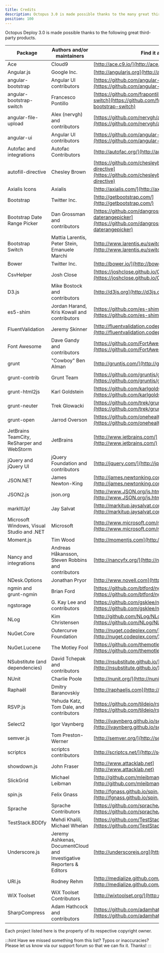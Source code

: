 ```yaml
---
title: Credits
description: Octopus 3.0 is made possible thanks to the many great third-party products.
position: 100
---
```


Octopus Deploy 3.0 is made possible thanks to the following great third-party products.

| Package                                  | Authors and/or maintainers               | Find it at...                            |
| ---------------------------------------- | ---------------------------------------- | ---------------------------------------- |
| Ace                                      | Cloud9                                   | [http://ace.c9.io/](http://ace.c9.io/)   |
| Angular.js                               | Google Inc.                              | [http://angularjs.org](http://angularjs.org/) |
| angular-bootstrap                        | Angular UI contributors                  | [https://github.com/angular-ui/bootstrap](https://github.com/angular-ui/bootstrap) |
| angular-bootstrap-switch                 | Francesco Pontillo                       | [https://github.com/frapontillo/angular-bootstrap-switch](https://github.com/frapontillo/angular-bootstrap-switch) |
| angular-file-upload                      | Alex (nervgh) and contributors           | [https://github.com/nervgh/angular-file-upload](https://github.com/nervgh/angular-file-upload) |
| angular-ui                               | Angular UI contributors                  | [https://github.com/angular-ui](https://github.com/angular-ui) |
| Autofac and integrations                 | Autofac Contributors                     | [http://autofac.org/](http://autofac.org/) |
| autofill-directive                       | Chesley Brown                            | [https://github.com/chesleybrown/autofill-directive](https://github.com/chesleybrown/autofill-directive) |
| Axialis Icons                            | Axialis                                  | [http://axialis.com/](http://axialis.com/) |
| Bootstrap                                | Twitter Inc.                             | [http://getbootstrap.com/](http://getbootstrap.com/) |
| Bootstrap Date Range Picker              | Dan Grossman and contributors            | [https://github.com/dangrossman/bootstrap-daterangepicker](https://github.com/dangrossman/bootstrap-daterangepicker) |
| Bootstrap Switch                         | Mattia Larentis, Peter Stein, Emanuele Marchi | [http://www.larentis.eu/switch/](http://www.larentis.eu/switch/) |
| Bower                                    | Twitter Inc.                             | [http://bower.io/](http://bower.io/)     |
| CsvHelper                                | Josh Close                               | [https://joshclose.github.io/CsvHelper/](https://joshclose.github.io/CsvHelper/) |
| D3.js                                    | Mike Bostock and contributors            | [http://d3js.org](http://d3js.org)/      |
| es5-shim                                 | Jordan Harand, Kris Kowall and contributors | [https://github.com/es-shims/es5-shim](https://github.com/es-shims/es5-shim) |
| FluentValidation                         | Jeremy Skinner                           | [http://fluentvalidation.codeplex.com/](http://fluentvalidation.codeplex.com/) |
| Font Awesome                             | Dave Gandy and contributors              | [https://github.com/FortAwesome/Font-Awesome](https://github.com/FortAwesome/Font-Awesome) |
| grunt                                    | "Cowboy" Ben Alman                       | [http://gruntjs.com/](http://gruntjs.com/) |
| grunt-contrib                            | Grunt Team                               | [https://github.com/gruntjs/grunt-contrib-clean](https://github.com/gruntjs/grunt-contrib-clean) |
| grunt-html2js                            | Karl Goldstein                           | [https://github.com/karlgoldstein/grunt-html2js](https://github.com/karlgoldstein/grunt-html2js) |
| grunt-neuter                             | Trek Glowacki                            | [https://github.com/trek/grunt-neuter](https://github.com/trek/grunt-neuter) |
| grunt-open                               | Jarrod Overson                           | [https://github.com/onehealth/grunt-open](https://github.com/onehealth/grunt-open) |
| JetBrains TeamCity,  ReSharper and WebStorm | JetBrains                                | [http://www.jetbrains.com/](http://www.jetbrains.com/) |
| jQuery and jQuery UI                     | jQuery Foundation and contributors       | [http://jquery.com/](http://jquery.com/) |
| JSON.NET                                 | James Newton-King                        | [http://james.newtonking.com/json](http://james.newtonking.com/json) |
| JSON2.js                                 | json.org                                 | [http://www.JSON.org/js.html](http://www.JSON.org/js.html) |
| markItUp!                                | Jay Salvat                               | [http://markitup.jaysalvat.com/](http://markitup.jaysalvat.com/) |
| Microsoft Windows, Visual Studio and .NET | Microsoft                                | [http://www.microsoft.com/net](http://www.microsoft.com/net) |
| Moment.js                                | Tim Wood                                 | [http://momentjs.com](http://momentjs.com) |
| Nancy and integrations                   | Andreas Håkansson, Steven Robbins and contributors | [http://nancyfx.org/](http://nancyfx.org/) |
| NDesk.Options                            | Jonathan Pryor                           | [http://www.novell.com](http://www.novell.com/) |
| ngmin and grunt-ngmin                    | Brian Ford                               | [https://github.com/btford/ngmin](https://github.com/btford/ngmin) |
| ngstorage                                | G. Kay Lee and contributors              | [https://github.com/gsklee/ngStorage](https://github.com/gsklee/ngStorage) |
| NLog                                     | Kim Christensen                          | [http://github.com/NLog/NLog/](https://github.com/NLog/NLog/) |
| NuGet.Core                               | Outercurve Foundation                    | [http://nuget.codeplex.com/](http://nuget.codeplex.com/) |
| NuGet.Lucene                             | The Motley Fool                          | [https://github.com/themotleyfool/NuGet.Lucene](https://github.com/themotleyfool/NuGet.Lucene) |
| NSubstitute (and dependencies)           | David Tchepak and contributors           | [http://nsubstitute.github.io/](http://nsubstitute.github.io/) |
| NUnit                                    | Charlie Poole                            | [http://nunit.org/](http://nunit.org/)   |
| Raphaël                                  | Dmitry Baranovskiy                       | [http://raphaeljs.com](http://raphaeljs.com/) |
| RSVP.js                                  | Yehuda Katz, Tom Dale, and contributors  | [https://github.com/tildeio/rsvp.js](https://github.com/tildeio/rsvp.js) |
| Select2                                  | Igor Vaynberg                            | [http://ivaynberg.github.io/select2/](http://ivaynberg.github.io/select2/) |
| semver.js                                | Tom Preston-Werner                       | [http://semver.org/](http://semver.org/) |
| scriptcs                                 | scriptcs contributors                    | [http://scriptcs.net/](http://scriptcs.net/) |
| showdown.js                              | John Fraser                              | [http://www.attacklab.net](http://www.attacklab.net) |
| SlickGrid                                | Michael Leibman                          | [http://github.com/mleibman/slickgrid](http://github.com/mleibman/slickgrid) |
| spin.js                                  | Felix Gnass                              | [http://fgnass.github.io/spin.js/](http://fgnass.github.io/spin.js/) |
| Sprache                                  | Sprache Contributors                     | [https://github.com/sprache/sprache](https://github.com/sprache/sprache) |
| TestStack.BDDfy                          | Mehdi Khalili, Michael Whelan            | [https://github.com/TestStack/TestStack.BDDfy](https://github.com/TestStack/TestStack.BDDfy) |
| Underscore.js                            | Jeremy Ashkenas, DocumentCloud and Investigative Reporters & Editors | [http://underscorejs.org](http://underscorejs.org) |
| URI.js                                   | Rodney Rehm                              | [http://medialize.github.com/URI.js/](http://medialize.github.com/URI.js/) |
| WiX Toolset                              | WiX Toolset Contributors                 | [http://wixtoolset.org/](http://wixtoolset.org/) |
| SharpCompress                            | Adam Hathcock and contributors           | [https://github.com/adamhathcock/sharpcompress](https://github.com/adamhathcock/sharpcompress) |

Each project listed here is the property of its respective copyright owner.

:::hint
Have we missed something from this list? Typos or inaccuracies? Please let us know via our support forum so that we can fix it. Thanks!
:::
